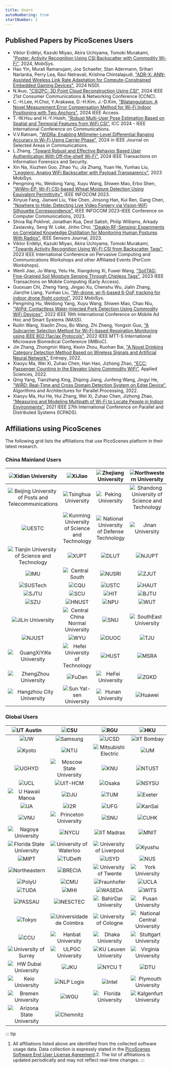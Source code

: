 ```yaml
---
title: Users
autoNumbering: true
startNumber: 2
---
```


## Published Papers by PicoScenes Users

- Viktor Erdélyi, Kazuki Miyao, Akira Uchiyama, Tomoki Murakami, ["Poster: Activity Recognition Using CSI Backscatter with Commodity Wi-Fi"](https://dl.acm.org/doi/abs/10.1145/3643832.3661396), 2024, MobiSys.
- Hao Yin, Murali Ramanujam, Joe Schaefer, Stan Adermann, Srihari Narlanka, Perry Lea, Ravi Netravali, Krishna Chintalapudi, ["ADR-X: ANN-Assisted Wireless Link Rate Adaptation for Compute-Constrained Embedded Gaming Devices"](https://www.usenix.org/conference/nsdi24/presentation/yin), 2024 NSDI.
- N.Ikuo, ["CSI2PC: 3D Point Cloud Reconstruction Using CSI"](https://ieeexplore.ieee.org/abstract/document/10454882), 2024 IEEE 21st Consumer Communications & Networking Conference (CCNC).
- C.-H.Lee, H.Choi, Y.Arakawa, D.-H.Kim, J.-D.Kim, ["Bilatangulation: A Novel Measurement Error Compensation Method for Wi-Fi Indoor Positioning with Two Anchors"](https://ieeexplore.ieee.org/abstract/document/10643056), 2024 IEEE Access.
- T.-W.Hsu and H.-Y.Hsieh, ["Robust Multi-User Pose Estimation Based on Spatial and Temporal Features from WiFi CSI"](https://ieeexplore.ieee.org/abstract/document/10623053), ICC 2024 - IEEE International Conference on Communications.
- V.V.Ratnam, ["WiDRa: Enabling Millimeter-Level Differential Ranging Accuracy in Wi-Fi Using Carrier Phase"](https://ieeexplore.ieee.org/abstract/document/10556775), 2024 in IEEE Journal on Selected Areas in Communications.
- L.Zhang, ["Toward Robust and Effective Behavior Based User Authentication With Off-the-shelf Wi-Fi"](https://ieeexplore.ieee.org/abstract/document/10597619), 2024 IEEE Transactions on Information Forensics and Security.
- Xin Na, Xiuzhen Guo, Zihao Yu, Jia Zhang, Yuan He, Yunhao Liu, ["Leggiero: Analog WiFi Backscatter with Payload Transparency"](https://dl.acm.org/doi/abs/10.1145/3581791.3596835), 2023 MobiSys.
- Pengming Hu, Weidong Yang, Xuyu Wang, Shiwen Mao, Erbo Shen, ["WiWm-EP: Wi-Fi CSI-based Wheat Moisture Detection Using Equivalent Permittivity"](https://ieeexplore.ieee.org/abstract/document/10225988), IEEE INFOCOM 2023.
- Xinyue Fang, Jianwei Liu, Yike Chen, Jinsong Han, Kui Ren, Gang Chen, ["Nowhere to Hide: Detecting Live Video Forgery via Vision-WiFi Silhouette Correspondence"](https://ieeexplore.ieee.org/abstract/document/10228947), IEEE INFOCOM 2023-IEEE Conference on Computer Communications, 2023.
- Shiva Raj Pokhrel, Jonathan Kua, Deol Satish, Philip Williams, Arkady Zaslavsky, Seng W. Loke, Jinho Choi, ["Deakin RF-Sensing: Experiments on Correlated Knowledge Distillation for Monitoring Human Postures With Radios"](https://ieeexplore.ieee.org/abstract/document/10271124), IEEE Sensors Journal, 2023.
- Viktor Erdélyi, Kazuki Miyao, Akira Uchiyama, Tomoki Murakami, ["Towards Activity Recognition Using Wi-Fi CSI from Backscatter Tags"](https://ieeexplore.ieee.org/abstract/document/10150323), 2023 IEEE International Conference on Pervasive Computing and Communications Workshops and other Affiliated Events (PerCom Workshops).
- Wenli Jiao, Ju Wang, Yelu He, Xiangdong Xi, Fuwei Wang, ["SoilTAG: Fine-Grained Soil Moisture Sensing Through Chipless Tags"](https://ieeexplore.ieee.org/abstract/document/10061277), 2023 IEEE Transactions on Mobile Computing (Early Access).
- Guoxuan Chi, Zheng Yang, Jingao Xu, Chenshu Wu, Jialin Zhang, Jianzhe Liang, Yunhao Liu, ["Wi-drone: wi-fi-based 6-DoF tracking for indoor drone flight control"](https://dl.acm.org/doi/abs/10.1145/3498361.3538936), 2022 MobiSys.
- Pengming Hu, Weidong Yang, Xuyu Wang, Shiwen Mao, Chao Niu, ["WiPd: Contactless Water-Injected Pork Detection Using Commodity WiFi Devices"](https://ieeexplore.ieee.org/abstract/document/9973501), 2022 IEEE 19th International Conference on Mobile Ad Hoc and Smart Systems (MASS).
- Ruilin Wang, Xiaolin Zhou, Bo Wang, Zhi Zheng, Yongxin Guo, ["A Subcarrier Selection Method for Wi-Fi-based Respiration Monitoring using IEEE 802.11ac/ax Protocols"](https://ieeexplore.ieee.org/abstract/document/9790274), 2022 IEEE MTT-S International Microwave Biomedical Conference (IMBioC).
- Jie Zhang, Zhongmin Wang, Kexin Zhou, Ruohan Bai, ["A Novel Drinking Category Detection Method Based on Wireless Signals and Artificial Neural Network"](https://www.htmlpi.com/1099-4300/24/11/1700), Entropy, 2022.
- Xiaoyu Ma, Wei Xi, Zuhao Chen, Han Hao, Jizhong Zhao, ["ECC: Passenger Counting in the Elevator Using Commodity WiFi"](https://www.htmlpi.com/2076-3417/12/14/7321), Applied Sciences, 2022.
- Qing Yang, Tianzhang Xing, Zhiping Jiang, Junfeng Wang, Jingyi He, ["WiRD: Real-Time and Cross Domain Detection System on Edge Device"](https://link.springer.com/chapter/10.1007/978-3-030-95388-1_23), Algorithms and Architectures for Parallel Processing, 2022.
- Xiaoyu Ma, Hui He, Hui Zhang, Wei Xi, Zuhao Chen, Jizhong Zhao, ["Measuring and Modeling Multipath of Wi-Fi to Locate People in Indoor Environments"](https://ieeexplore.ieee.org/abstract/document/9763705), 2021 IEEE 27th International Conference on Parallel and Distributed Systems (ICPADS).

## Affiliations using PicoScenes

The following grid lists the affiliations that use PicoScenes platform in their latest research.

### China Mainland Users

| ![Xidian University](../images/logos/Xidian_University.png) | ![XiJiao](../images/logos/XiJiao.png) | ![Zhejiang University](../images/logos/Zhejiang_University.png) | ![Northwestern University](../images/logos/Northwestern_University.png) |
|:--:|:--:|:--:|:--:|
| ![Beijing University of Posts and Telecommunications](../images/logos/Beijing_University_of_Posts_and_Telecommunications.png) | ![Tsinghua University](../images/logos/Tsinghua_University.png) | ![Peking University](../images/logos/Peking_University.png) | ![Shandong University of Science and Technology](../images/logos/Shandong_University_of_Science_and_Technology.png) |
| ![UESTC](../images/logos/uestc.jpg) | ![Kunming University of Science and Technology](../images/logos/Kunming_University_of_Science_and_Technology.jfif) | ![National University of Defense Technology](../images/logos/National_University_of_Defense_Technology.png) | ![Jinan University](../images/logos/Jinan_University.png) |
| ![Tianjin University of Science and Technology](../images/logos/Tianjin_University_of_Science_and_Technology.png) | ![XUPT](../images/logos/XUPT.png) | ![DLUT](../images/logos/dlut.jpg) | ![NJUPT](../images/logos/NJUPT.jpg) |
| ![IMU](../images/logos/IMU.png) | ![Central South](../images/logos/Central_South.png) | ![NUSRI](../images/logos/NUSRI.png) | ![ZJUT](../images/logos/ZJUT.png) |
| ![SUSTech](../images/logos/SUSTech.jpg) | ![CQU](../images/logos/CQU.jpg) | ![USTC](../images/logos/USTC.png) | ![HAUT](../images/logos/HAUT.png) |
| ![SJTU](../images/logos/SJTU.png) | ![SCU](../images/logos/SCU.png) | ![HIT](../images/logos/HIT.png) | ![BJTU](../images/logos/BJTU.png) |
| ![SZU](../images/logos/SZU.jpg) | ![HNUST](../images/logos/HNUST.jpg) | ![NPU](../images/logos/NPU.jpg) | ![WUT](../images/logos/WUT.jpg) |
| ![JiLin University](../images/logos/JiLin_University.jpg) | ![Central China Normal University](../images/logos/Central_China_Normal_University.jpeg) | ![SNU](../images/logos/SNU.jpg) | ![SouthEast University](../images/logos/SouthEast_University.png) |
| ![NJUST](../images/logos/NJUST.png) | ![WYU](../images/logos/wyu.png) | ![OUOC](../images/logos/OUOC.jpg) | ![TJU](../images/logos/TJU.png) |
| ![GuangXiYiKe University](../images/logos/GuangXiYiKe_University.png) | ![Hefei University of Technology](../images/logos/Hefei_University_of_Technology.png) | ![HUST](../images/logos/HUST.png) | ![MSRA](../images/logos/MSRA.png) |
| ![ZhengZhou University](../images/logos/ZhengZhouUniversity.png) | ![FuDan](../images/logos/FuDan.png) | ![HeFei University](../images/logos/HeFei_University.png) | ![ZGKD](../images/logos/ZGKD.png) |
| ![Hangzhou City University](../images/logos/Hangzhou_City_University.png) | ![Sun Yat-sen University](../images/logos/Sun_Yat_sen_University.png) | ![Hunan University](../images/logos/Hunan_University.png) | ![Huawei](../images/logos/huawei.png) |

### Global Users

| ![UT Austin](../images/logos/UT_Austin.png) | ![CSU](../images/logos/CSU.png) | ![RGU](../images/logos/RGU.png) | ![HKU](../images/logos/HKU.png) |
|:--:|:--:|:--:|:--:|
| ![UW](../images/logos/UW.png) | ![Samsung](../images/logos/Samsung.png) | ![UCSD](../images/logos/UCSD.png) | ![IIT Bombay](../images/logos/IIT.Bombay.png) |
| ![Kyoto](../images/logos/Kyoto.png) | ![NTU](../images/logos/NTU.png) | ![Mitsubishi Electric](../images/logos/Mitsubishi_Electric.png) | ![UM](../images/logos/UM.png) |
| ![UOHYD](../images/logos/UOHYD.png) | ![Moscow State University](../images/logos/Moscow_State_University.png) | ![KNU](../images/logos/KNU.png) | ![NTUST](../images/logos/NTUST.png) |
| ![UCL](../images/logos/UCL.png) | ![UIT-HCM](../images/logos/UIT-HCM.jpg) | ![Osaka](../images/logos/Osaka.jpg) | ![NSYSU](../images/logos/NSYSU.png) |
| ![U Hawaii Manoa](../images/logos/U_Hawaii_Manoa.png) | ![DJU](../images/logos/DJU.jpg) | ![TUM](../images/logos/TUM.jpg) | ![Exeter](../images/logos/exeter.png) |
| ![UA](../images/logos/UA.png) | ![I2R](../images/logos/I2R.png) | ![UFG](../images/logos/UFG.png) | ![KanSai](../images/logos/KanSai.jpg) |
| ![VNU](../images/logos/VNU.jpg) | ![Princeton University](../images/logos/PrincetonUniversity.png) | ![SNU](../images/logos/SNU.png) | ![CUHK](../images/logos/CUHK.jpg) |
| ![Nagoya University](../images/logos/Nagoya_University.jpg) | ![NYCU](../images/logos/NYCU.png) | ![IIT Madras](../images/logos/IIT_Madras.png) | ![MNIT](../images/logos/MNIT.png) |
| ![Florida State University](../images/logos/florida_state_university.png) | ![University of Waterloo](../images/logos/University_of_Waterloo.jpg) | ![University of Liverpool](../images/logos/University_of_Liverpool.png) | ![Kyushu](../images/logos/kyushu.png) |
| ![MIPT](../images/logos/MIPT.png) | ![TUDelft](../images/logos/TUDelft.png) | ![USYD](../images/logos/USYD.png) | ![NUS](../images/logos/NUS.jpg) |
| ![Northeastern](../images/logos/Northeastern.png) | ![BRECIA](../images/logos/BRECIA.png) | ![University of Twente](../images/logos/University_of_Twente.png) | ![York University](../images/logos/York_University.png) |
| ![PolyU](../images/logos/PolyU.png) | ![CMU](../images/logos/CMU.png) | ![Fraunhofer](../images/logos/Fraunhofer.png) | ![UCLA](../images/logos/UCLA.png) |
| ![TUDA](../images/logos/TUDA.png) | ![MHI](../images/logos/MHI.png) | ![WASEDA](../images/logos/WASEDA.png) | ![WITS](../images/logos/WITS.png) |
| ![PASSAU](../images/logos/PASSAU.png) | ![INESCTEC](../images/logos/INESCTEC.png) | ![BahirDar University](../images/logos/BahirDar_University.png) | ![Pusan University](../images/logos/PusanUniversity.png) |
| ![Tokyo](../images/logos/Tokyo.png) | ![Universidade de Coimbra](../images/logos/Universidade_de_Coimbra.png) | ![University of Cologne](../images/logos/University_of_Cologne.png) | ![National Central University](../images/logos/National_Central_University.png) |
| ![CCU](../images/logos/CCU.png) | ![Hanbat University](../images/logos/Hanbat_University.png) | ![Dhaka University](../images/logos/Dhaka_University.png) | ![Stuttgart University](../images/logos/Stuttgart_University.png) |
| ![University of Surrey](../images/logos/university_surrey.png) | ![ULPGC University](../images/logos/ULPGC_University.png) | ![KU Leuven University](../images/logos/KU_Leuven_University.png) | ![Virginia University](../images/logos/Virginia_University.png) |
| ![HW Dubai University](../images/logos/HW_Dubai_University.png) | ![JKU](../images/logos/JKU.png) | ![NYCU T](../images/logos/NYCU_T.png) | ![DTU](../images/logos/DTU.png) |
| ![Keio University](../images/logos/Keio_University.png) | ![NLP Logix](../images/logos/NLP_Logix.png) | ![Intel](../images/logos/Intel.png) | ![Plymouth University](../images/logos/Plymouth_University.png) |
| ![Bremen University](../images/logos/Bremen_University.png) | ![WGU](../images/logos/WGU.png) | ![Florida University](../images/logos/Florida_University.png) | ![Kalgenfurt University](../images/logos/Kalgenfurt_University.png) |
| ![Arizona State University](../images/logos/Arizona_State_University.png) | ![Chemnitz](../images/logos/Chemnitz.png) | | |

::: tip
1. All affiliations listed above are identified from the collected software usage data. Data collection is expressly stated in the [PicoScenes Software End User License Agreement](eula.md).2. The list of affiliations is updated periodically and may not reflect real-time changes.
:::
